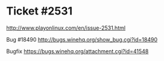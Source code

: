 Ticket #2531
============

http://www.playonlinux.com/en/issue-2531.html

Bug #18490
http://bugs.winehq.org/show_bug.cgi?id=18490

Bugfix
https://bugs.winehq.org/attachment.cgi?id=41548
